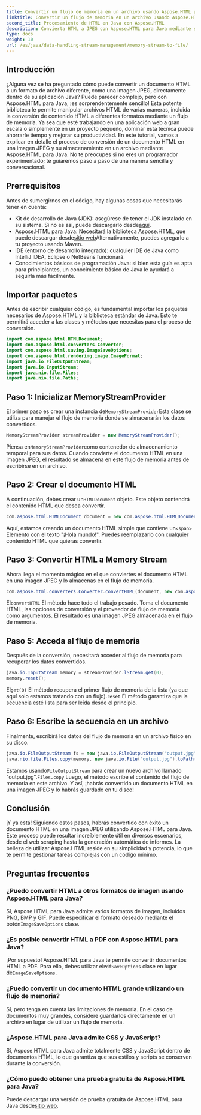 ```yaml
---
title: Convertir un flujo de memoria en un archivo usando Aspose.HTML para Java
linktitle: Convertir un flujo de memoria en un archivo usando Aspose.HTML para Java
second_title: Procesamiento de HTML en Java con Aspose.HTML
description: Convierta HTML a JPEG con Aspose.HTML para Java mediante secuencias de memoria. Siga esta guía paso a paso para realizar una conversión fluida de HTML a imágenes.
type: docs
weight: 10
url: /es/java/data-handling-stream-management/memory-stream-to-file/
---
```

## Introducción
¿Alguna vez se ha preguntado cómo puede convertir un documento HTML a un formato de archivo diferente, como una imagen JPEG, directamente dentro de su aplicación Java? Puede parecer complejo, pero con Aspose.HTML para Java, ¡es sorprendentemente sencillo! Esta potente biblioteca le permite manipular archivos HTML de varias maneras, incluida la conversión de contenido HTML a diferentes formatos mediante un flujo de memoria. Ya sea que esté trabajando en una aplicación web a gran escala o simplemente en un proyecto pequeño, dominar esta técnica puede ahorrarle tiempo y mejorar su productividad.
En este tutorial, vamos a explicar en detalle el proceso de conversión de un documento HTML en una imagen JPEG y su almacenamiento en un archivo mediante Aspose.HTML para Java. No te preocupes si no eres un programador experimentado; te guiaremos paso a paso de una manera sencilla y conversacional.
## Prerrequisitos
Antes de sumergirnos en el código, hay algunas cosas que necesitarás tener en cuenta:
- Kit de desarrollo de Java (JDK): asegúrese de tener el JDK instalado en su sistema. Si no es así, puede descargarlo desde[aquí](https://www.oracle.com/java/technologies/javase-jdk11-downloads.html).
-  Aspose.HTML para Java: Necesitará la biblioteca Aspose.HTML, que puede descargar desde[sitio web](https://releases.aspose.com/html/java/)Alternativamente, puedes agregarlo a tu proyecto usando Maven.
- IDE (entorno de desarrollo integrado): cualquier IDE de Java como IntelliJ IDEA, Eclipse o NetBeans funcionará.
- Conocimientos básicos de programación Java: si bien esta guía es apta para principiantes, un conocimiento básico de Java le ayudará a seguirla más fácilmente.

## Importar paquetes
Antes de escribir cualquier código, es fundamental importar los paquetes necesarios de Aspose.HTML y la biblioteca estándar de Java. Esto te permitirá acceder a las clases y métodos que necesitas para el proceso de conversión.
```java
import com.aspose.html.HTMLDocument;
import com.aspose.html.converters.Converter;
import com.aspose.html.saving.ImageSaveOptions;
import com.aspose.html.rendering.image.ImageFormat;
import java.io.FileOutputStream;
import java.io.InputStream;
import java.nio.file.Files;
import java.nio.file.Paths;
```
## Paso 1: Inicializar MemoryStreamProvider
 El primer paso es crear una instancia de`MemoryStreamProvider`Esta clase se utiliza para manejar el flujo de memoria donde se almacenarán los datos convertidos.
```java
MemoryStreamProvider streamProvider = new MemoryStreamProvider();
```
 Piensa en`MemoryStreamProvider`como contenedor de almacenamiento temporal para sus datos. Cuando convierte el documento HTML en una imagen JPEG, el resultado se almacena en este flujo de memoria antes de escribirse en un archivo.
## Paso 2: Crear el documento HTML
 A continuación, debes crear un`HTMLDocument` objeto. Este objeto contendrá el contenido HTML que desea convertir.
```java
com.aspose.html.HTMLDocument document = new com.aspose.html.HTMLDocument("<span>Hello World!!</span>");
```
 Aquí, estamos creando un documento HTML simple que contiene un`<span>` Elemento con el texto "¡Hola mundo!". Puedes reemplazarlo con cualquier contenido HTML que quieras convertir.

## Paso 3: Convertir HTML a Memory Stream
Ahora llega el momento mágico en el que conviertes el documento HTML en una imagen JPEG y lo almacenas en el flujo de memoria.
```java
com.aspose.html.converters.Converter.convertHTML(document, new com.aspose.html.saving.ImageSaveOptions(com.aspose.html.rendering.image.ImageFormat.Jpeg), streamProvider.lStream);
```
 El`convertHTML` El método hace todo el trabajo pesado. Toma el documento HTML, las opciones de conversión y el proveedor de flujo de memoria como argumentos. El resultado es una imagen JPEG almacenada en el flujo de memoria.
## Paso 5: Acceda al flujo de memoria
Después de la conversión, necesitará acceder al flujo de memoria para recuperar los datos convertidos.
```java
java.io.InputStream memory = streamProvider.lStream.get(0);
memory.reset();
```
 El`get(0)` El método recupera el primer flujo de memoria de la lista (ya que aquí solo estamos tratando con un flujo).`reset` El método garantiza que la secuencia esté lista para ser leída desde el principio.
## Paso 6: Escribe la secuencia en un archivo
Finalmente, escribirá los datos del flujo de memoria en un archivo físico en su disco.
```java
java.io.FileOutputStream fs = new java.io.FileOutputStream("output.jpg");
java.nio.file.Files.copy(memory, new java.io.File("output.jpg").toPath());
```
 Estamos usando`FileOutputStream` para crear un nuevo archivo llamado "output.jpg".`Files.copy` Luego, el método escribe el contenido del flujo de memoria en este archivo. Y así, ¡habrás convertido un documento HTML en una imagen JPEG y lo habrás guardado en tu disco!
## Conclusión
¡Y ya está! Siguiendo estos pasos, habrás convertido con éxito un documento HTML en una imagen JPEG utilizando Aspose.HTML para Java. Este proceso puede resultar increíblemente útil en diversos escenarios, desde el web scraping hasta la generación automática de informes. La belleza de utilizar Aspose.HTML reside en su simplicidad y potencia, lo que te permite gestionar tareas complejas con un código mínimo.
## Preguntas frecuentes
### ¿Puedo convertir HTML a otros formatos de imagen usando Aspose.HTML para Java?
 Sí, Aspose.HTML para Java admite varios formatos de imagen, incluidos PNG, BMP y GIF. Puede especificar el formato deseado mediante el botón`ImageSaveOptions` clase.
### ¿Es posible convertir HTML a PDF con Aspose.HTML para Java?
 ¡Por supuesto! Aspose.HTML para Java te permite convertir documentos HTML a PDF. Para ello, debes utilizar el`PdfSaveOptions` clase en lugar de`ImageSaveOptions`.
### ¿Puedo convertir un documento HTML grande utilizando un flujo de memoria?
Sí, pero tenga en cuenta las limitaciones de memoria. En el caso de documentos muy grandes, considere guardarlos directamente en un archivo en lugar de utilizar un flujo de memoria.
### ¿Aspose.HTML para Java admite CSS y JavaScript?
Sí, Aspose.HTML para Java admite totalmente CSS y JavaScript dentro de documentos HTML, lo que garantiza que sus estilos y scripts se conserven durante la conversión.
### ¿Cómo puedo obtener una prueba gratuita de Aspose.HTML para Java?
 Puede descargar una versión de prueba gratuita de Aspose.HTML para Java desde[sitio web](https://releases.aspose.com/).